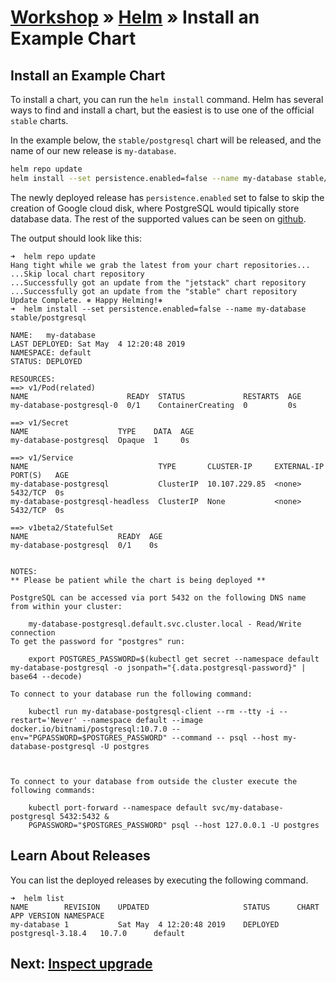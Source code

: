 # [Workshop](../README.md) &raquo; [Helm](./README.md) &raquo; Install an Example Chart

## Install an Example Chart

To install a chart, you can run the `helm install` command. Helm has several
ways to find and install a chart, but the easiest is to use one of the official
`stable` charts.

In the example below, the `stable/postgresql` chart will be released, and the
name of our new release is `my-database`.

```bash
helm repo update
helm install --set persistence.enabled=false --name my-database stable/postgresql
```

The newly deployed release has `persistence.enabled` set to false to skip the
creation of Google cloud disk, where PostgreSQL would tipically store database
data. The rest of the supported values can be seen on
[github](https://github.com/helm/charts/tree/master/stable/postgresql).

The output should look like this:

```console
➜  helm repo update
Hang tight while we grab the latest from your chart repositories...
...Skip local chart repository
...Successfully got an update from the "jetstack" chart repository
...Successfully got an update from the "stable" chart repository
Update Complete. ⎈ Happy Helming!⎈
➜  helm install --set persistence.enabled=false --name my-database stable/postgresql

NAME:   my-database
LAST DEPLOYED: Sat May  4 12:20:48 2019
NAMESPACE: default
STATUS: DEPLOYED

RESOURCES:
==> v1/Pod(related)
NAME                      READY  STATUS             RESTARTS  AGE
my-database-postgresql-0  0/1    ContainerCreating  0         0s

==> v1/Secret
NAME                    TYPE    DATA  AGE
my-database-postgresql  Opaque  1     0s

==> v1/Service
NAME                             TYPE       CLUSTER-IP     EXTERNAL-IP  PORT(S)   AGE
my-database-postgresql           ClusterIP  10.107.229.85  <none>       5432/TCP  0s
my-database-postgresql-headless  ClusterIP  None           <none>       5432/TCP  0s

==> v1beta2/StatefulSet
NAME                    READY  AGE
my-database-postgresql  0/1    0s


NOTES:
** Please be patient while the chart is being deployed **

PostgreSQL can be accessed via port 5432 on the following DNS name from within your cluster:

    my-database-postgresql.default.svc.cluster.local - Read/Write connection
To get the password for "postgres" run:

    export POSTGRES_PASSWORD=$(kubectl get secret --namespace default my-database-postgresql -o jsonpath="{.data.postgresql-password}" | base64 --decode)

To connect to your database run the following command:

    kubectl run my-database-postgresql-client --rm --tty -i --restart='Never' --namespace default --image docker.io/bitnami/postgresql:10.7.0 --env="PGPASSWORD=$POSTGRES_PASSWORD" --command -- psql --host my-database-postgresql -U postgres



To connect to your database from outside the cluster execute the following commands:

    kubectl port-forward --namespace default svc/my-database-postgresql 5432:5432 &
    PGPASSWORD="$POSTGRES_PASSWORD" psql --host 127.0.0.1 -U postgres
```

</details>

## Learn About Releases

You can list the deployed releases by executing the following command.

```console
➜  helm list
NAME        REVISION    UPDATED                     STATUS      CHART               APP VERSION NAMESPACE
my-database 1           Sat May  4 12:20:48 2019    DEPLOYED    postgresql-3.18.4   10.7.0      default
```

## Next: [Inspect upgrade](./02_inspect_upgrade.md)
